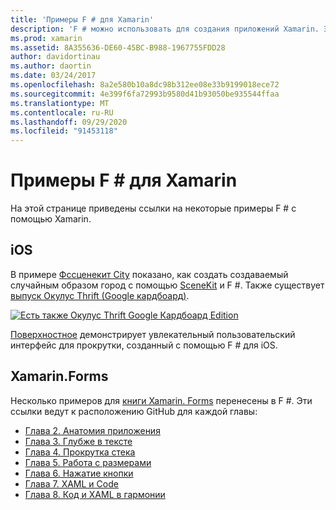 ```yaml
---
title: 'Примеры F # для Xamarin'
description: 'F # можно использовать для создания приложений Xamarin. Этот документ содержит ссылки на различные примеры проектов приложений Xamarin для iOS, Mac и Xamarin. Forms, написанные на языке F #.'
ms.prod: xamarin
ms.assetid: 8A355636-DE60-45BC-B988-1967755FDD28
author: davidortinau
ms.author: daortin
ms.date: 03/24/2017
ms.openlocfilehash: 8a2e580b10a8dc98b312ee08e33b9199018ece72
ms.sourcegitcommit: 4e399f6fa72993b9580d41b93050be935544ffaa
ms.translationtype: MT
ms.contentlocale: ru-RU
ms.lasthandoff: 09/29/2020
ms.locfileid: "91453118"
---
```

# <a name="f-samples-for-xamarin"></a>Примеры F # для Xamarin

На этой странице приведены ссылки на некоторые примеры F # с помощью Xamarin.

## <a name="ios"></a>iOS

В примере [Фссценекит City](/samples/xamarin/ios-samples/ios8-fsscenekit/) показано, как создать создаваемый случайным образом город с помощью [SceneKit](xref:SceneKit) и F #. Также существует [выпуск Окулус Thrift (Google кардбоард)](/samples/xamarin/ios-samples/ios8-scenekitfsharp/).

[![Есть также Окулус Thrift Google Кардбоард Edition](samples-images/fxscenekit-sml.png)](samples-images/fxscenekit.png#lightbox)

[Поверхностное](https://github.com/dvdsgl/shallow) демонстрирует увлекательный пользовательский интерфейс для прокрутки, созданный с помощью F # для iOS.

## <a name="xamarinforms"></a>Xamarin.Forms

Несколько примеров для [книги Xamarin. Forms](~/xamarin-forms/creating-mobile-apps-xamarin-forms/index.md) перенесены в F #. Эти ссылки ведут к расположению GitHub для каждой главы:

- [Глава 2. Анатомия приложения](https://github.com/xamarin/xamarin-forms-book-samples/tree/master/Chapter02/FS)
- [Глава 3. Глубже в тексте](https://github.com/xamarin/xamarin-forms-book-samples/tree/master/Chapter03/FS)
- [Глава 4. Прокрутка стека](https://github.com/xamarin/xamarin-forms-book-samples/tree/master/Chapter04/FS)
- [Глава 5. Работа с размерами](https://github.com/xamarin/xamarin-forms-book-samples/tree/master/Chapter05/FS)
- [Глава 6. Нажатие кнопки](https://github.com/xamarin/xamarin-forms-book-samples/tree/master/Chapter06/FS)
- [Глава 7. XAML и Code](https://github.com/xamarin/xamarin-forms-book-samples/tree/master/Chapter07/FS/CodePlusXaml)
- [Глава 8. Код и XAML в гармонии](https://github.com/xamarin/xamarin-forms-book-samples/tree/master/Chapter08/FS/XamlKeypad)